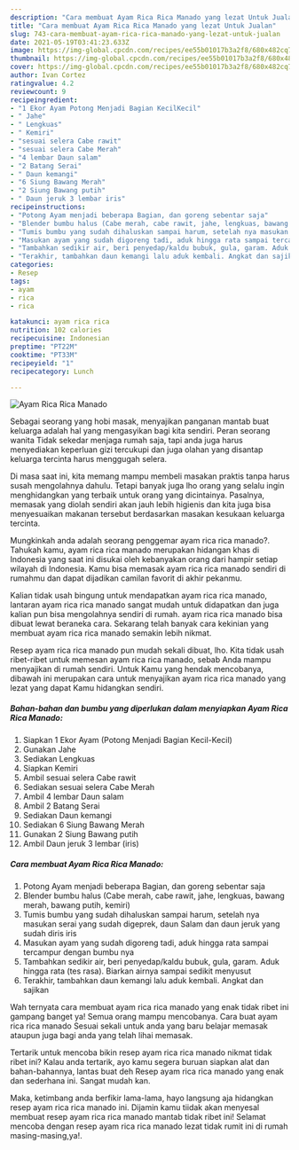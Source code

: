 ```yaml
---
description: "Cara membuat Ayam Rica Rica Manado yang lezat Untuk Jualan"
title: "Cara membuat Ayam Rica Rica Manado yang lezat Untuk Jualan"
slug: 743-cara-membuat-ayam-rica-rica-manado-yang-lezat-untuk-jualan
date: 2021-05-19T03:41:23.633Z
image: https://img-global.cpcdn.com/recipes/ee55b01017b3a2f8/680x482cq70/ayam-rica-rica-manado-foto-resep-utama.jpg
thumbnail: https://img-global.cpcdn.com/recipes/ee55b01017b3a2f8/680x482cq70/ayam-rica-rica-manado-foto-resep-utama.jpg
cover: https://img-global.cpcdn.com/recipes/ee55b01017b3a2f8/680x482cq70/ayam-rica-rica-manado-foto-resep-utama.jpg
author: Ivan Cortez
ratingvalue: 4.2
reviewcount: 9
recipeingredient:
- "1 Ekor Ayam Potong Menjadi Bagian KecilKecil"
- " Jahe"
- " Lengkuas"
- " Kemiri"
- "sesuai selera Cabe rawit"
- "sesuai selera Cabe Merah"
- "4 lembar Daun salam"
- "2 Batang Serai"
- " Daun kemangi"
- "6 Siung Bawang Merah"
- "2 Siung Bawang putih"
- " Daun jeruk 3 lembar iris"
recipeinstructions:
- "Potong Ayam menjadi beberapa Bagian, dan goreng sebentar saja"
- "Blender bumbu halus (Cabe merah, cabe rawit, jahe, lengkuas, bawang merah, bawang putih, kemiri)"
- "Tumis bumbu yang sudah dihaluskan sampai harum, setelah nya masukan serai yang sudah digeprek, daun Salam dan daun jeruk yang sudah diris iris"
- "Masukan ayam yang sudah digoreng tadi, aduk hingga rata sampai tercampur dengan bumbu nya"
- "Tambahkan sedikir air, beri penyedap/kaldu bubuk, gula, garam. Aduk hingga rata (tes rasa). Biarkan airnya sampai sedikit menyusut"
- "Terakhir, tambahkan daun kemangi lalu aduk kembali. Angkat dan sajikan"
categories:
- Resep
tags:
- ayam
- rica
- rica

katakunci: ayam rica rica 
nutrition: 102 calories
recipecuisine: Indonesian
preptime: "PT22M"
cooktime: "PT33M"
recipeyield: "1"
recipecategory: Lunch

---
```



![Ayam Rica Rica Manado](https://img-global.cpcdn.com/recipes/ee55b01017b3a2f8/680x482cq70/ayam-rica-rica-manado-foto-resep-utama.jpg)

Sebagai seorang yang hobi masak, menyajikan panganan mantab buat keluarga adalah hal yang mengasyikan bagi kita sendiri. Peran seorang  wanita Tidak sekedar menjaga rumah saja, tapi anda juga harus menyediakan keperluan gizi tercukupi dan juga olahan yang disantap keluarga tercinta harus menggugah selera.

Di masa  saat ini, kita memang mampu membeli masakan praktis tanpa harus susah mengolahnya dahulu. Tetapi banyak juga lho orang yang selalu ingin menghidangkan yang terbaik untuk orang yang dicintainya. Pasalnya, memasak yang diolah sendiri akan jauh lebih higienis dan kita juga bisa menyesuaikan makanan tersebut berdasarkan masakan kesukaan keluarga tercinta. 



Mungkinkah anda adalah seorang penggemar ayam rica rica manado?. Tahukah kamu, ayam rica rica manado merupakan hidangan khas di Indonesia yang saat ini disukai oleh kebanyakan orang dari hampir setiap wilayah di Indonesia. Kamu bisa memasak ayam rica rica manado sendiri di rumahmu dan dapat dijadikan camilan favorit di akhir pekanmu.

Kalian tidak usah bingung untuk mendapatkan ayam rica rica manado, lantaran ayam rica rica manado sangat mudah untuk didapatkan dan juga kalian pun bisa mengolahnya sendiri di rumah. ayam rica rica manado bisa dibuat lewat beraneka cara. Sekarang telah banyak cara kekinian yang membuat ayam rica rica manado semakin lebih nikmat.

Resep ayam rica rica manado pun mudah sekali dibuat, lho. Kita tidak usah ribet-ribet untuk memesan ayam rica rica manado, sebab Anda mampu menyajikan di rumah sendiri. Untuk Kamu yang hendak mencobanya, dibawah ini merupakan cara untuk menyajikan ayam rica rica manado yang lezat yang dapat Kamu hidangkan sendiri.

<!--inarticleads1-->

##### Bahan-bahan dan bumbu yang diperlukan dalam menyiapkan Ayam Rica Rica Manado:

1. Siapkan 1 Ekor Ayam (Potong Menjadi Bagian Kecil-Kecil)
1. Gunakan  Jahe
1. Sediakan  Lengkuas
1. Siapkan  Kemiri
1. Ambil sesuai selera Cabe rawit
1. Sediakan sesuai selera Cabe Merah
1. Ambil 4 lembar Daun salam
1. Ambil 2 Batang Serai
1. Sediakan  Daun kemangi
1. Sediakan 6 Siung Bawang Merah
1. Gunakan 2 Siung Bawang putih
1. Ambil  Daun jeruk 3 lembar (iris)




<!--inarticleads2-->

##### Cara membuat Ayam Rica Rica Manado:

1. Potong Ayam menjadi beberapa Bagian, dan goreng sebentar saja
1. Blender bumbu halus (Cabe merah, cabe rawit, jahe, lengkuas, bawang merah, bawang putih, kemiri)
1. Tumis bumbu yang sudah dihaluskan sampai harum, setelah nya masukan serai yang sudah digeprek, daun Salam dan daun jeruk yang sudah diris iris
1. Masukan ayam yang sudah digoreng tadi, aduk hingga rata sampai tercampur dengan bumbu nya
1. Tambahkan sedikir air, beri penyedap/kaldu bubuk, gula, garam. Aduk hingga rata (tes rasa). Biarkan airnya sampai sedikit menyusut
1. Terakhir, tambahkan daun kemangi lalu aduk kembali. Angkat dan sajikan




Wah ternyata cara membuat ayam rica rica manado yang enak tidak ribet ini gampang banget ya! Semua orang mampu mencobanya. Cara buat ayam rica rica manado Sesuai sekali untuk anda yang baru belajar memasak ataupun juga bagi anda yang telah lihai memasak.

Tertarik untuk mencoba bikin resep ayam rica rica manado nikmat tidak ribet ini? Kalau anda tertarik, ayo kamu segera buruan siapkan alat dan bahan-bahannya, lantas buat deh Resep ayam rica rica manado yang enak dan sederhana ini. Sangat mudah kan. 

Maka, ketimbang anda berfikir lama-lama, hayo langsung aja hidangkan resep ayam rica rica manado ini. Dijamin kamu tiidak akan menyesal membuat resep ayam rica rica manado mantab tidak ribet ini! Selamat mencoba dengan resep ayam rica rica manado lezat tidak rumit ini di rumah masing-masing,ya!.

